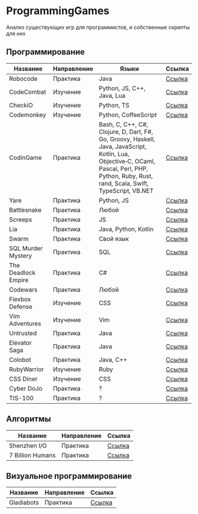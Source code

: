 # ProgrammingGames
Анализ существующих игр для программистов, и собственные скрипты для них

## Программирование
| Название | Направление | Языки | Ссылка |
|---|---|---|---|
| Robocode | Практика | Java | [Ссылка](https://robocode.sourceforge.io/) |
| CodeCombat | Изучение | Python, JS, C++, Java, Lua | [Ссылка](https://codecombat.com/) |
| CheckiO | Изучение | Python, TS | [Ссылка](https://checkio.org/) |
| Codemonkey | Изучение | Python, CoffeeScript | [Ссылка](https://www.codemonkey.com/) |
| CodinGame | Практика | Bash, C, C++, C#, Clojure, D, Dart, F#, Go, Groovy, Haskell, Java, JavaScript, Kotlin, Lua, Objective‑C, OCaml, Pascal, Perl, PHP, Python, Ruby, Rust, rand, Scala, Swift, TypeScript, VB.NET | [Ссылка](https://www.codingame.com/start/) |
| Yare | Практика | Python, JS | [Ссылка](https://yare.io/) |
| Battlesnake | Практика | Любой | [Ссылка](https://play.battlesnake.com/) |
| Screeps | Практика | JS | [Ссылка](https://screeps.com/) |
| Lia | Практика | Java, Python, Kotlin | [Ссылка](https://www.liagame.com/) |
| Swarm | Практика | Свой язык | [Ссылка](https://github.com/swarm-game/swarm) |
| SQL Murder Mystery | Практика | SQL | [Ссылка](https://mystery.knightlab.com/) |
| The Deadlock Empire | Практика | C# | [Ссылка](https://deadlockempire.github.io/) |
| Codewars | Практика | Любой | [Ссылка](https://www.codewars.com/) |
| Flexbox Defense | Изучение | CSS | [Ссылка](http://www.flexboxdefense.com/) |
| Vim Adventures | Изучение | Vim | [Ссылка](https://vim-adventures.com/) |
| Untrusted | Практика | Java | [Ссылка](https://untrustedgame.com/) |
| Elevator Saga | Практика | Java | [Ссылка](https://play.elevatorsaga.com/) |
| Colobot | Практика | Java, C++ | [Ссылка](https://colobot.info/) |
| RubyWarrior | Изучение | Ruby | [Ссылка](https://github.com/ryanb/ruby-warrior) |
| CSS Diner | Изучение | CSS | [Ссылка](https://flukeout.github.io/) |
| Cyber DoJo | Практика | ? | [Ссылка](https://github.com/cyber-dojo/cyber-dojo) |
| TIS-100 | Практика | ? | [Ссылка](https://store.steampowered.com/app/370360/TIS100/) |

## Алгоритмы
| Название | Направление | Ссылка |
|---|---|---|
| Shenzhen I/O | Практика | [Ссылка](https://store.steampowered.com/app/504210/SHENZHEN_IO/) |
| 7 Billion Humans | Практика | [Ссылка](https://store.steampowered.com/app/792100/7_Billion_Humans/) |

## Визуальное программирование
| Название | Направление | Ссылка |
|---|---|---|
| Gladiabots | Практика | [Ссылка](https://gladiabots.com/) |

